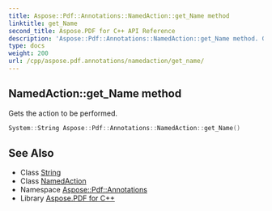 ```yaml
---
title: Aspose::Pdf::Annotations::NamedAction::get_Name method
linktitle: get_Name
second_title: Aspose.PDF for C++ API Reference
description: 'Aspose::Pdf::Annotations::NamedAction::get_Name method. Gets the action to be performed in C++.'
type: docs
weight: 200
url: /cpp/aspose.pdf.annotations/namedaction/get_name/
---
```

## NamedAction::get_Name method


Gets the action to be performed.

```cpp
System::String Aspose::Pdf::Annotations::NamedAction::get_Name()
```

## See Also

* Class [String](../../../system/string/)
* Class [NamedAction](../)
* Namespace [Aspose::Pdf::Annotations](../../)
* Library [Aspose.PDF for C++](../../../)
